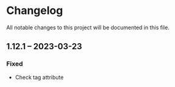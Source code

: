 # Changelog
All notable changes to this project will be documented in this file.

## 1.12.1 – 2023-03-23
### Fixed
- Check tag attribute
